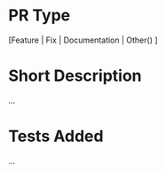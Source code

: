 # PR Type

[Feature | Fix | Documentation | Other() ]

# Short Description

...

# Tests Added

...

